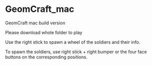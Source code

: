 # GeomCraft_mac
GeomCraft mac build version

Please download whole folder to play

Use the right stick to spawn a wheel of the soldiers and their info. 

To spawn the soldiers, use right stick + right bumper or the four face buttons on the corresponding positions.
